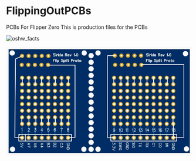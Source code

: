 # FlippingOutPCBs
PCBs For Flipper Zero
This is production files for the PCBs




![oshw_facts](https://user-images.githubusercontent.com/72397478/233040526-0a087a48-6677-4b80-9a91-a793d1f8f3d0.svg)


![oshw_facts](https://github.com/sirkleson/FlippingOutPCBs/blob/main/Split2.JPG)
